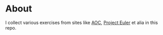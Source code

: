 # About
I collect various exercises from sites like [AOC](https://adventofcode.com/), [Project Euler](https://projecteuler.net/) et alia in this repo.
